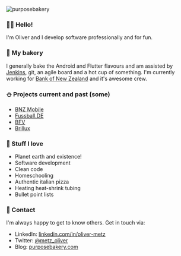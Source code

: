 ![purposebakery](https://purposebakery.com/wp-content/uploads/2017/09/cropped-bread.png)

### 🖖🏼 Hello!

I'm Oliver and I develop software professionally and for fun. 

### 🥐 My bakery

I generally bake the Android and Flutter flavours and am assisted by [Jenkins](https://www.jenkins.io/), git, an agile board and a hot cup of something. I'm currently working for [Bank of New Zealand](https://www.bnz.co.nz/) and it's awesome crew.

### ⛄ Projects current and past (some)

- [BNZ Mobile](https://play.google.com/store/apps/details?id=nz.co.bnz.droidbanking)
- [Fussball.DE](https://play.google.com/store/apps/details?id=de.dfbmedien.FussballDE)
- [BFV](https://play.google.com/store/apps/details?id=de.bfv.android) 
- [Brillux](https://play.google.com/store/apps/details?id=de.brillux.brilluxapp)

### 🌳 Stuff I love

- Planet earth and existence!
- Software development
- Clean code 
- Homeschooling
- Authentic italian pizza
- Heating heat-shrink tubing
- Bullet point lists

### 🔮 Contact 

I'm always happy to get to know others. Get in touch via: 

- LinkedIn: [linkedin.com/in/oliver-metz](https://www.linkedin.com/in/oliver-metz/)
- Twitter: [@metz_oliver](https://twitter.com/metz_oliver)
- Blog: [purposebakery.com](https://purposebakery.com)
